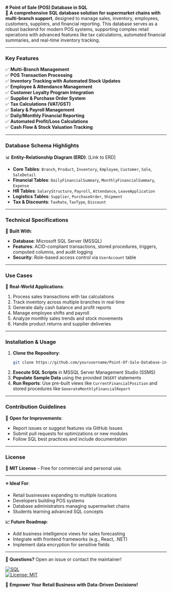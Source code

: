 **# Point of Sale (POS) Database in SQL**  
🚀 **A comprehensive SQL database solution for supermarket chains with multi-branch support**, designed to manage sales, inventory, employees, customers, suppliers, and financial reporting. This database serves as a robust backend for modern POS systems, supporting complex retail operations with advanced features like tax calculations, automated financial summaries, and real-time inventory tracking.

---

### **Key Features**  
✅ **Multi-Branch Management**  
✅ **POS Transaction Processing**  
✅ **Inventory Tracking with Automated Stock Updates**  
✅ **Employee & Attendance Management**  
✅ **Customer Loyalty Program Integration**  
✅ **Supplier & Purchase Order System**  
✅ **Tax Calculations (VAT/GST)**  
✅ **Salary & Payroll Management**  
✅ **Daily/Monthly Financial Reporting**  
✅ **Automated Profit/Loss Calculations**  
✅ **Cash Flow & Stock Valuation Tracking**  

---

### **Database Schema Highlights**  
📊 **Entity-Relationship Diagram (ERD)**: [Link to ERD]  
- **Core Tables**: `Branch`, `Product`, `Inventory`, `Employee`, `Customer`, `Sale`, `SaleDetail`  
- **Financial Tables**: `DailyFinancialSummary`, `MonthlyFinancialSummary`, `Expense`  
- **HR Tables**: `SalaryStructure`, `Payroll`, `Attendance`, `LeaveApplication`  
- **Logistics Tables**: `Supplier`, `PurchaseOrder`, `Shipment`  
- **Tax & Discounts**: `TaxRate`, `TaxType`, `Discount`  

---

### **Technical Specifications**  
🔧 **Built With**:  
- **Database**: Microsoft SQL Server (MSSQL)  
- **Features**: ACID-compliant transactions, stored procedures, triggers, computed columns, and audit logging  
- **Security**: Role-based access control via `UserAccount` table  

---

### **Use Cases**  
🛒 **Real-World Applications**:  
1. Process sales transactions with tax calculations  
2. Track inventory across multiple branches in real time  
3. Generate daily cash balance and profit reports  
4. Manage employee shifts and payroll  
5. Analyze monthly sales trends and stock movements  
6. Handle product returns and supplier deliveries  

---

### **Installation & Usage**  
1. **Clone the Repository**:  
   ```bash  
   git clone https://github.com/yourusername/Point-Of-Sale-Database-in-SQL.git  
   ```  
2. **Execute SQL Scripts** in MSSQL Server Management Studio (SSMS)  
3. **Populate Sample Data** using the provided `INSERT` statements  
4. **Run Reports**: Use pre-built views like `CurrentFinancialPosition` and stored procedures like `GenerateMonthlyFinancialReport`  

---

### **Contribution Guidelines**  
🤝 **Open for Improvements**:  
- Report issues or suggest features via GitHub Issues  
- Submit pull requests for optimizations or new modules  
- Follow SQL best practices and include documentation  

---

### **License**  
📄 **MIT License** – Free for commercial and personal use.  

---

**⭐ Ideal For**:  
- Retail businesses expanding to multiple locations  
- Developers building POS systems  
- Database administrators managing supermarket chains  
- Students learning advanced SQL concepts  

**📈 Future Roadmap**:  
- Add business intelligence views for sales forecasting  
- Integrate with frontend frameworks (e.g., React, .NET)  
- Implement data encryption for sensitive fields  

---

💬 **Questions?** Open an issue or contact the maintainer!  

[![SQL](https://img.shields.io/badge/SQL-MSSQL-blue)](https://www.microsoft.com/sql-server)  
[![License: MIT](https://img.shields.io/badge/License-MIT-yellow)](https://opensource.org/licenses/MIT)  

🚀 **Empower Your Retail Business with Data-Driven Decisions!**
